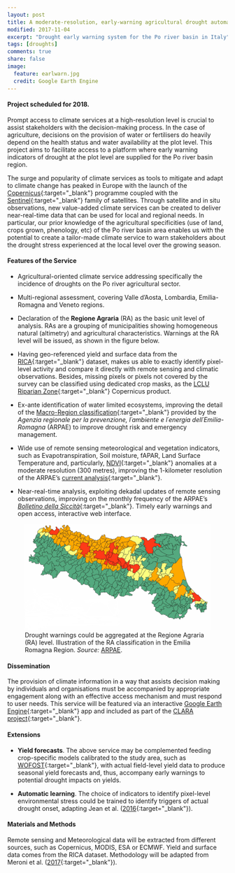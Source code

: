 ```yaml
---
layout: post
title: A moderate-resolution, early-warning agricultural drought automatic classification system - An application to the Po river basin
modified: 2017-11-04
excerpt: "Drought early warning system for the Po river basin in Italy"
tags: [droughts]
comments: true
share: false
image:
  feature: earlwarn.jpg
  credit: Google Earth Engine
---
```


#### Project scheduled for 2018.

Prompt access to climate services at a high-resolution level is crucial to assist stakeholders with the decision-making process. In the case of agriculture, decisions on the provision of water or fertilisers do heavily depend on the health status and water availability at the plot level. This project aims to facilitate access to a platform where early warning indicators of drought at the plot level are supplied for the Po river basin region.

The surge and popularity of climate services as tools to mitigate and adapt to climate change has peaked in Europe with the launch of the [Copernicus](http://www.copernicus.eu/){:target="_blank"} programme coupled with the [Sentinel](http://www.esa.int/Our_Activities/Observing_the_Earth/Copernicus/Overview4){:target="_blank"} family of satellites. Through satellite and in situ observations, new value-added climate services can be created to deliver near-real-time data that can be used for local and regional needs. In particular, our prior knowledge of the agricultural specificities (use of land, crops grown, phenology, etc) of the Po river basin area enables us with the potential to create a tailor-made climate service to warn stakeholders about the drought stress experienced at the local level over the growing season.

#### Features of the Service

- Agricultural-oriented climate service addressing specifically the incidence of droughts on the Po river agricultural sector.

- Multi-regional assessment, covering Valle d’Aosta, Lombardia, Emilia-Romagna and Veneto regions.

- Declaration of the **Regione Agraria** (RA) as the basic unit level of analysis. RAs are a grouping of municipalities showing homogeneous natural (altimetry) and agricultural characteristics. Warnings at the RA level will be issued, as shown in the figure below.

- Having geo-referenced yield and surface data from the [RICA](http://www.rica.inea.it/public/it/index.php){:target="_blank"} dataset, makes us able to exactly identify pixel-level activity and compare it directly with remote sensing and climatic observations. Besides, missing pixels or pixels not covered by the survey can be classified using dedicated crop masks, as the [LCLU Riparian Zone](http://land.copernicus.eu/local/riparian-zones/land-cover-land-use-lclu-image/view){:target="_blank"} Copernicus product.

- Ex-ante identification of water limited ecosystems, improving the detail of the [Macro-Region classification](https://www.arpae.it/dettaglio_generale.asp?id=3289&idlivello=1004){:target="_blank"} provided by the *Agenzia regionale per la prevenzione, l´ambiente e l´energia dell´Emilia-Romagna* (ARPAE) to improve drought risk and emergency management.

- Wide use of remote sensing meteorological and vegetation indicators, such as Evapotranspiration, Soil moisture, fAPAR, Land Surface Temperature and, particularly, [NDVI](http://land.copernicus.eu/global/content/product-quality-ndvi-300m){:target="_blank"} anomalies at a moderate resolution (300 metres), improving the 1-kilometer resolution of the ARPAE’s [current analysis](https://www.arpae.it/sim/?telerilevamento/ndvi_anomalie){:target="_blank"}.

- Near-real-time analysis, exploiting dekadal updates of remote sensing observations, improving on the monthly frequency of the ARPAE’s [*Bolletino della Siccità*](https://www.arpae.it/siccita/?bollettini&idlivello=1003){:target="_blank"}. Timely early warnings and open access, interactive web interface.

<figure>
	<img src="/images/mappa_regionale.jpg">
	<figcaption>Drought warnings could be aggregated at the Regione Agraria (RA) level. Illustration of the RA classification in the Emilia Romagna Region. <i>Source: </i><a href="https://www.arpae.it/" target="_blank">ARPAE</a>.</figcaption>
</figure>

#### Dissemination

The provision of climate information in a way that assists decision making by individuals and organisations must be accompanied by appropriate engagement along with an effective access mechanism and must respond to user needs. This service will be featured via an interactive [Google Earth Engine](https://earthengine.google.com/){:target="_blank"} app and included as part of the [CLARA project](http://clara-project.eu/){:target="_blank"}.

#### Extensions 

- **Yield forecasts**. The above service may be complemented feeding crop-specific models calibrated to the study area, such as [WOFOST](http://bioma.jrc.ec.europa.eu/documentation/Wofost%20Modelling%20Solution%20Documentation.pdf){:target="_blank"}, with actual field-level yield data to produce seasonal yield forecasts and, thus, accompany early warnings to potential drought impacts on yields.

- **Automatic learning**. The choice of indicators to identify pixel-level environmental stress could be trained to identify triggers of actual drought onset, adapting Jean et al. ([2016](http://science.sciencemag.org/content/353/6301/790){:target="_blank"}).

#### Materials and Methods

Remote sensing and Meteorological data will be extracted from different sources, such as Copernicus, MODIS, ESA or ECMWF. Yield and surface data comes from the RICA dataset. Methodology will be
adapted from Meroni et al. ([2017](https://mars.jrc.ec.europa.eu/asap/){:target="_blank"}).
